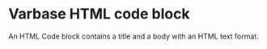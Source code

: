 # Varbase HTML code block

An HTML Code block contains a title and a body with an HTML text format.

